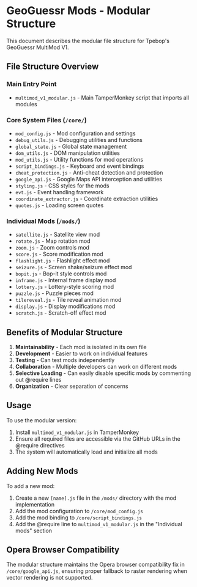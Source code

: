 # GeoGuessr Mods - Modular Structure

This document describes the modular file structure for Tpebop's GeoGuessr MultiMod V1.

## File Structure Overview

### Main Entry Point
- `multimod_v1_modular.js` - Main TamperMonkey script that imports all modules

### Core System Files (`/core/`)
- `mod_config.js` - Mod configuration and settings
- `debug_utils.js` - Debugging utilities and functions
- `global_state.js` - Global state management
- `dom_utils.js` - DOM manipulation utilities
- `mod_utils.js` - Utility functions for mod operations
- `script_bindings.js` - Keyboard and event bindings
- `cheat_protection.js` - Anti-cheat detection and protection
- `google_api.js` - Google Maps API interception and utilities
- `styling.js` - CSS styles for the mods
- `evt.js` - Event handling framework
- `coordinate_extractor.js` - Coordinate extraction utilities
- `quotes.js` - Loading screen quotes

### Individual Mods (`/mods/`)
- `satellite.js` - Satellite view mod
- `rotate.js` - Map rotation mod
- `zoom.js` - Zoom controls mod
- `score.js` - Score modification mod
- `flashlight.js` - Flashlight effect mod
- `seizure.js` - Screen shake/seizure effect mod
- `bopit.js` - Bop-it style controls mod
- `inframe.js` - Internal frame display mod
- `lottery.js` - Lottery-style scoring mod
- `puzzle.js` - Puzzle pieces mod
- `tilereveal.js` - Tile reveal animation mod
- `display.js` - Display modifications mod
- `scratch.js` - Scratch-off effect mod

## Benefits of Modular Structure

1. **Maintainability** - Each mod is isolated in its own file
2. **Development** - Easier to work on individual features
3. **Testing** - Can test mods independently
4. **Collaboration** - Multiple developers can work on different mods
5. **Selective Loading** - Can easily disable specific mods by commenting out @require lines
6. **Organization** - Clear separation of concerns

## Usage

To use the modular version:
1. Install `multimod_v1_modular.js` in TamperMonkey
2. Ensure all required files are accessible via the GitHub URLs in the @require directives
3. The system will automatically load and initialize all mods

## Adding New Mods

To add a new mod:
1. Create a new `[name].js` file in the `/mods/` directory with the mod implementation
2. Add the mod configuration to `/core/mod_config.js`
3. Add the mod binding to `/core/script_bindings.js`
4. Add the @require line to `multimod_v1_modular.js` in the "Individual mods" section

## Opera Browser Compatibility

The modular structure maintains the Opera browser compatibility fix in `/core/google_api.js`, ensuring proper fallback to raster rendering when vector rendering is not supported.
